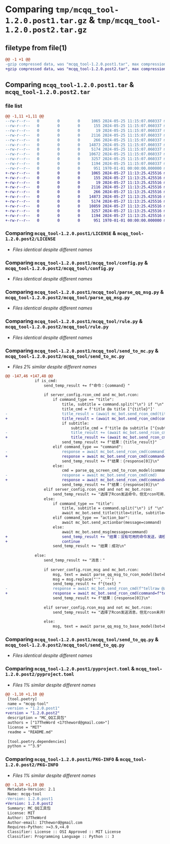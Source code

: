 # Comparing `tmp/mcqq_tool-1.2.0.post1.tar.gz` & `tmp/mcqq_tool-1.2.0.post2.tar.gz`

## filetype from file(1)

```diff
@@ -1 +1 @@
-gzip compressed data, was "mcqq_tool-1.2.0.post1.tar", max compression
+gzip compressed data, was "mcqq_tool-1.2.0.post2.tar", max compression
```

## Comparing `mcqq_tool-1.2.0.post1.tar` & `mcqq_tool-1.2.0.post2.tar`

### file list

```diff
@@ -1,11 +1,11 @@
--rw-r--r--   0        0        0     1065 2024-05-25 11:15:07.060337 mcqq_tool-1.2.0.post1/LICENSE
--rw-r--r--   0        0        0      155 2024-05-25 11:15:07.060337 mcqq_tool-1.2.0.post1/README.md
--rw-r--r--   0        0        0       19 2024-05-25 11:15:07.060337 mcqq_tool-1.2.0.post1/mcqq_tool/__init__.py
--rw-r--r--   0        0        0     2116 2024-05-25 11:15:07.060337 mcqq_tool-1.2.0.post1/mcqq_tool/config.py
--rw-r--r--   0        0        0      266 2024-05-25 11:15:07.060337 mcqq_tool-1.2.0.post1/mcqq_tool/model.py
--rw-r--r--   0        0        0    14873 2024-05-25 11:15:07.060337 mcqq_tool-1.2.0.post1/mcqq_tool/parse_qq_msg.py
--rw-r--r--   0        0        0     5174 2024-05-25 11:15:07.060337 mcqq_tool-1.2.0.post1/mcqq_tool/rule.py
--rw-r--r--   0        0        0    10672 2024-05-25 11:15:07.060337 mcqq_tool-1.2.0.post1/mcqq_tool/send_to_mc.py
--rw-r--r--   0        0        0     3257 2024-05-25 11:15:07.060337 mcqq_tool-1.2.0.post1/mcqq_tool/send_to_qq.py
--rw-r--r--   0        0        0     1194 2024-05-25 11:15:07.060337 mcqq_tool-1.2.0.post1/pyproject.toml
--rw-r--r--   0        0        0      951 1970-01-01 00:00:00.000000 mcqq_tool-1.2.0.post1/PKG-INFO
+-rw-r--r--   0        0        0     1065 2024-05-27 11:13:25.425516 mcqq_tool-1.2.0.post2/LICENSE
+-rw-r--r--   0        0        0      155 2024-05-27 11:13:25.425516 mcqq_tool-1.2.0.post2/README.md
+-rw-r--r--   0        0        0       19 2024-05-27 11:13:25.425516 mcqq_tool-1.2.0.post2/mcqq_tool/__init__.py
+-rw-r--r--   0        0        0     2116 2024-05-27 11:13:25.425516 mcqq_tool-1.2.0.post2/mcqq_tool/config.py
+-rw-r--r--   0        0        0      266 2024-05-27 11:13:25.425516 mcqq_tool-1.2.0.post2/mcqq_tool/model.py
+-rw-r--r--   0        0        0    14873 2024-05-27 11:13:25.425516 mcqq_tool-1.2.0.post2/mcqq_tool/parse_qq_msg.py
+-rw-r--r--   0        0        0     5174 2024-05-27 11:13:25.425516 mcqq_tool-1.2.0.post2/mcqq_tool/rule.py
+-rw-r--r--   0        0        0    10859 2024-05-27 11:13:25.425516 mcqq_tool-1.2.0.post2/mcqq_tool/send_to_mc.py
+-rw-r--r--   0        0        0     3257 2024-05-27 11:13:25.425516 mcqq_tool-1.2.0.post2/mcqq_tool/send_to_qq.py
+-rw-r--r--   0        0        0     1194 2024-05-27 11:13:25.425516 mcqq_tool-1.2.0.post2/pyproject.toml
+-rw-r--r--   0        0        0      951 1970-01-01 00:00:00.000000 mcqq_tool-1.2.0.post2/PKG-INFO
```

### Comparing `mcqq_tool-1.2.0.post1/LICENSE` & `mcqq_tool-1.2.0.post2/LICENSE`

 * *Files identical despite different names*

### Comparing `mcqq_tool-1.2.0.post1/mcqq_tool/config.py` & `mcqq_tool-1.2.0.post2/mcqq_tool/config.py`

 * *Files identical despite different names*

### Comparing `mcqq_tool-1.2.0.post1/mcqq_tool/parse_qq_msg.py` & `mcqq_tool-1.2.0.post2/mcqq_tool/parse_qq_msg.py`

 * *Files identical despite different names*

### Comparing `mcqq_tool-1.2.0.post1/mcqq_tool/rule.py` & `mcqq_tool-1.2.0.post2/mcqq_tool/rule.py`

 * *Files identical despite different names*

### Comparing `mcqq_tool-1.2.0.post1/mcqq_tool/send_to_mc.py` & `mcqq_tool-1.2.0.post2/mcqq_tool/send_to_mc.py`

 * *Files 2% similar despite different names*

```diff
@@ -147,46 +147,48 @@
             if is_cmd:
                 send_temp_result += f"命令：{command} "
 
                 if server_config.rcon_cmd and mc_bot.rcon:
                     if command_type == "title":
                         title, subtitle = command.split("\n") if "\n" in command else (command, "")
                         title_cmd = f'title @a title ["{title}"]'
-                        title_result = (await mc_bot.send_rcon_cmd(title_cmd))[0]
+                        title_result = (await mc_bot.send_rcon_cmd(command=title_cmd))[0]
                         if subtitle:
                             subtitle_cmd = f'title @a subtitle ["{subtitle}"]'
-                            title_result += (await mc_bot.send_rcon_cmd(subtitle_cmd))[0]
+                            title_result += (await mc_bot.send_rcon_cmd(command=subtitle_cmd))[0]
                         send_temp_result += f"结果：{title_result}"
                     elif command_type == "command":
-                        response = await mc_bot.send_rcon_cmd(command)
+                        response = await mc_bot.send_rcon_cmd(command=command)
                         send_temp_result += f"结果：{response[0]}\n"
                     else:
                         cmd = parse_qq_screen_cmd_to_rcon_model(command_type, command)
-                        response = await mc_bot.send_rcon_cmd(cmd)
+                        response = await mc_bot.send_rcon_cmd(command=cmd)
                         send_temp_result += f"结果：{response[0]}\n"
                 elif server_config.rcon_cmd and not mc_bot.rcon:
                     send_temp_result += "选择了Rcon发送命令，但无rcon可用，无法发送命令\n"
                 else:
                     if command_type == "title":
                         title, subtitle = command.split("\n") if "\n" in command else (command, "")
                         await mc_bot.send_title(title=title, subtitle=subtitle)
                     elif command_type == "action_bar":
                         await mc_bot.send_actionbar(message=command)
                     else:
                         await mc_bot.send_msg(message=command)
+                        send_temp_result += "结果：没有可用的命令发送，请检查Rcon或其他配置"
+                        continue
                     send_temp_result += "结果：成功\n"
 
             else:
                 send_temp_result += "消息："
 
                 if server_config.rcon_msg and mc_bot.rcon:
                     msg, text = await parse_qq_msg_to_rcon_model(bot=bot, event=event)
                     msg = msg.replace("'", '"')
                     send_temp_result += f"{text} "
-                    response = await mc_bot.send_rcon_cmd(f"tellraw @a {msg}")
+                    response = await mc_bot.send_rcon_cmd(command=f"tellraw @a {msg}")
                     send_temp_result += f"结果：{response[0]}\n"
 
                 elif server_config.rcon_msg and not mc_bot.rcon:
                     send_temp_result += "选择了Rcon发送消息，但无rcon未开启，无法发送消息\n"
 
                 else:
                     msg, text = await parse_qq_msg_to_base_model(bot=bot, event=event)
```

### Comparing `mcqq_tool-1.2.0.post1/mcqq_tool/send_to_qq.py` & `mcqq_tool-1.2.0.post2/mcqq_tool/send_to_qq.py`

 * *Files identical despite different names*

### Comparing `mcqq_tool-1.2.0.post1/pyproject.toml` & `mcqq_tool-1.2.0.post2/pyproject.toml`

 * *Files 1% similar despite different names*

```diff
@@ -1,10 +1,10 @@
 [tool.poetry]
 name = "mcqq-tool"
-version = "1.2.0.post1"
+version = "1.2.0.post2"
 description = "MC_QQ工具包"
 authors = ["17TheWord <17theword@gmail.com>"]
 license = "MIT"
 readme = "README.md"
 
 [tool.poetry.dependencies]
 python = "^3.9"
```

### Comparing `mcqq_tool-1.2.0.post1/PKG-INFO` & `mcqq_tool-1.2.0.post2/PKG-INFO`

 * *Files 1% similar despite different names*

```diff
@@ -1,10 +1,10 @@
 Metadata-Version: 2.1
 Name: mcqq-tool
-Version: 1.2.0.post1
+Version: 1.2.0.post2
 Summary: MC_QQ工具包
 License: MIT
 Author: 17TheWord
 Author-email: 17theword@gmail.com
 Requires-Python: >=3.9,<4.0
 Classifier: License :: OSI Approved :: MIT License
 Classifier: Programming Language :: Python :: 3
```

